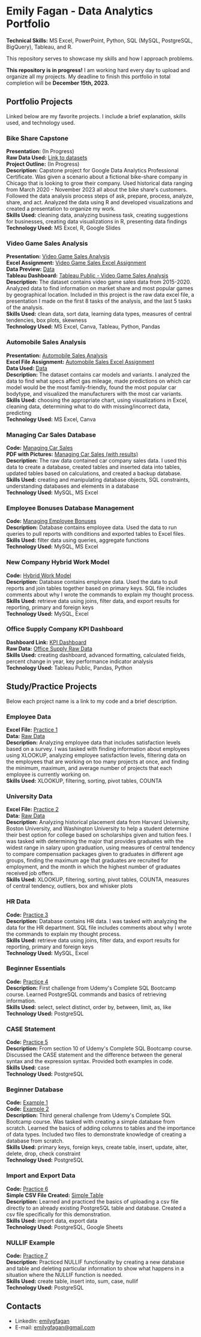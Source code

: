# Emily Fagan - Data Analytics Portfolio
**Technical Skills:** MS Excel, PowerPoint, Python, SQL (MySQL, PostgreSQL, BigQuery), Tableau, and R.

This repository serves to showcase my skills and how I approach problems.     

**This repository is in progress!** I am working hard every day to upload and organize all my projects. My deadline to finish this portfolio in total completion will be **December 15th, 2023.**      
    

## Portfolio Projects
Linked below are my favorite projects. I include a brief explanation, skills used, and technology used.

### Bike Share Capstone    
**Presentation:** (In Progress)     
**Raw Data Used:** [Link to datasets](https://divvy-tripdata.s3.amazonaws.com/index.html)          
**Project Outline:** (In Progress)     
**Description:** Capstone project for Google Data Analytics Professional Certificate. Was given a scenario about a fictional bike-share company in Chicago that is looking to grow their company. Used historical data ranging from March 2020 - November 2023 all about the bike share's customers. Followed the data analysis process steps of ask, prepare, process, analyze, share, and act. Analyzed the data using R and developed visualizations and created a presentation to organize my work.     
**Skills Used:** cleaning data, analyzing business task, creating suggestions for businesses, creating data visualizations in R, presenting data findings      
**Technology Used:** MS Excel, R, Google Slides     

### Video Game Sales Analysis   
**Presentation:** [Video Game Sales Analysis](https://github.com/emilygfagan/excel/blob/main/Video%20Game%20Sales%20Analysis.pdf)    
**Excel Assignment:** [Video Game Sales Excel Assignment](https://github.com/emilygfagan/excel/blob/main/Video_Game_Sales_Assignment.pdf)   
**Data Preview:** [Data](https://github.com/emilygfagan/python/blob/main/Video_Game_Sales.ipynb)  
**Tableau Dashboard:** [Tableau Public - Video Game Sales Analysis](https://public.tableau.com/app/profile/emi.fagan/viz/VideoGameSalesAnalysis_16991416886150/Dashboard1)     
**Description:** The dataset contains video game sales data from 2015-2020. Analyzed data to find information on market share and most popular games by geographical location. Included in this project is the raw data excel file, a presentation I made on the first 8 tasks of the analysis, and the last 5 tasks of the analysis.      
**Skills Used:** clean data, sort data, learning data types, measures of central tendencies, box plots, skewness   
**Technology Used:** MS Excel, Canva, Tableau, Python, Pandas   

### Automobile Sales Analysis
**Presentation:** [Automobile Sales Analysis](https://github.com/emilygfagan/excel/blob/main/Automobile_Sales_Analysis.pdf)   
**Excel File Assignment:** [Automobile Sales Excel Assignment](https://github.com/emilygfagan/excel/blob/main/Automobile_Sales_Assignment.xlsx)    
**Data Used:** [Data](https://github.com/emilygfagan/python/blob/main/Automobile_Sales_Analysis.ipynb)       
**Description:** The dataset contains car models and variants. I analyzed the data to find what specs affect gas mileage, made predictions on which car model would be the most family-friendly, found the most popular car bodytype, and visualized the manufacturers with the most car variants.     
**Skills Used:** choosing the appropriate chart, using visualizations in Excel, cleaning data, determining what to do with missing/incorrect data, predicting  
**Technology Used:** MS Excel, Canva  

### Managing Car Sales Database
**Code:** [Managing Car Sales](https://github.com/emilygfagan/sql/blob/main/Managing_Car_Sales.sql)    
**PDF with Pictures:** [Managing Car Sales (with results)](https://github.com/emilygfagan/sql/blob/main/Managing_Car_Sales%20(1).pdf)    
**Description:** The raw data contained car company sales data. I used this data to create a database, created tables and inserted data into tables, updated tables based on calculations, and created a backup database.   
**Skills Used:** creating and manipulating database objects, SQL constraints, understanding databases and elements in a database  
**Technology Used:** MySQL, MS Excel   

### Employee Bonuses Database Management
**Code:** [Managing Employee Bonuses](https://github.com/emilygfagan/sql/blob/main/Managing_Employee_Bonuses.sql)  
**Description:** Database contains employee data. Used the data to run queries to pull reports with conditions and exported tables to Excel files.    
**Skills Used:** filter data using queries, aggregate functions  
**Technology Used:** MySQL, MS Excel    

### New Company Hybrid Work Model
**Code:** [Hybrid Work Model](https://github.com/emilygfagan/sql/blob/main/Hybrid_Work_Model.sql)   
**Description:** Database contains employee data. Used the data to pull reports and join tables together based on primary keys. SQL file includes comments about why I wrote the commands to explain my thought process.   
**Skills Used:** retrieve data using joins, filter data, and export results for reporting, primary and foreign keys   
**Technology Used:** MySQL, Excel  

### Office Supply Company KPI Dashboard     
**Dashboard Link:** [KPI Dashboard](https://public.tableau.com/app/profile/emi.fagan/viz/KPIDashboard_17001661559060/Dashboard1)     
**Raw Data:** [Office Supply Raw Data](https://github.com/emilygfagan/python/blob/main/Office_Supply_Company.ipynb)      
**Skills Used:** creating dashboard, advanced formatting, calculated fields, percent change in year, key performance indicator analysis      
**Technology Used:** Tableau Public, Pandas, Python         


## Study/Practice Projects   
Below each project name is a link to my code and a brief description.      

### Employee Data    
**Excel File:** [Practice 1](https://github.com/emilygfagan/excel/blob/main/Practice_1.xlsx)   
**Data:** [Raw Data](https://github.com/emilygfagan/excel/blob/main/Practice_1_Raw_Data.xlsx)    
**Description:** Analyzing employee data that includes satisfaction levels based on a survey. I was tasked with finding information about employees using XLOOKUP, analyzing employee satisfaction levels, filtering data on the employees that are working on too many projects at once, and finding the minimum, maximum, and average number of projects that each employee is currently working on.   
**Skills Used:** XLOOKUP, filtering, sorting, pivot tables, COUNTA   

### University Data
**Excel File:** [Practice 2](https://github.com/emilygfagan/excel/blob/main/Practice_2.xlsx)      
**Data:** [Raw Data](https://github.com/emilygfagan/excel/blob/main/Practice_2_Raw_Data.xlsx)    
**Description:** Analyzing historical placement data from Harvard University, Boston University, and Washington University to help a student determine their best option for college based on scholarships given and tuition fees. I was tasked with determining the major that provides graduates with the widest range in salary upon graduation, using measures of central tendency to compare compensation packages given to graduates in different age groups, finding the maximum age that graduates are recruited for employment, and the month in which the highest number of graduates received job offers.   
**Skills Used:** XLOOKUP, filtering, sorting, pivot tables, COUNTA, measures of central tendency, outliers, box and whisker plots   

### HR Data
**Code:** [Practice 3](https://github.com/emilygfagan/sql/blob/main/Practice_7.sql)   
**Description:** Database contains HR data. I was tasked with analyzing the data for the HR department. SQL file includes comments about why I wrote the commands to explain my thought process.        
**Skills Used:** retrieve data using joins, filter data, and export results for reporting, primary and foreign keys    
**Technology Used:** MySQL, Excel    

### Beginner Essentials
**Code:** [Practice 4](https://github.com/emilygfagan/sql/blob/main/General_Challenge_1.sql)     
**Description:** First challenge from Udemy's Complete SQL Bootcamp course. Learned PostgreSQL commands and basics of retrieving information.     
**Skills Used:** select, select distinct, order by, between, limit, as, like     
**Technology Used:** PostgreSQL     

### CASE Statement
**Code:** [Practice 5](https://github.com/emilygfagan/sql/blob/main/CASE.sql)     
**Description:** From section 10 of Udemy's Complete SQL Bootcamp course. Discussed the CASE statement and the difference between the general syntax and the expression syntax. Provided both examples in code.     
**Skills Used:** case     
**Technology Used:** PostgreSQL     

### Beginner Database
**Code:** [Example 1](https://github.com/emilygfagan/sql/blob/main/Challenge_3.sql)     
**Code:** [Example 2](https://github.com/emilygfagan/sql/blob/main/Section_8.sql)     
**Description:** Third general challenge from Udemy's Complete SQL Bootcamp course. Was tasked with creating a simple database from scratch. Learned the basics of adding columns to tables and the importance of data types. Included two files to demonstrate knowledge of creating a database from scratch.          
**Skills Used:** primary keys, foreign keys, create table, insert, update, alter, delete, drop, check constraint     
**Technology Used:** PostgreSQL     

### Import and Export Data
**Code:** [Practice 6](https://github.com/emilygfagan/sql/blob/main/Import_Export.sql)     
**Simple CSV File Created:** [Simple Table](https://github.com/emilygfagan/sql/blob/main/simple_table.csv)     
**Description:** Learned and practiced the basics of uploading a csv file directly to an already existing PostgreSQL table and database. Created a csv file specifically for this demonstration.      
**Skills Used:** import data, export data     
**Technology Used:** PostgreSQL, Google Sheets     

### NULLIF Example
**Code:** [Practice 7](https://github.com/emilygfagan/sql/blob/main/NULLIF.sql)          
**Description:** Practiced NULLIF functionality by creating a new database and table and deleting particular information to show what happens in a situation where the NULLIF function is needed.     
**Skills Used:** create table, insert into, sum, case, nullif     
**Technology Used:** PostgreSQL     


## Contacts
- LinkedIn: [emilygfagan](https://www.linkedin.com/in/emilygfagan/)
- E-mail: emilygfagan@gmail.com

